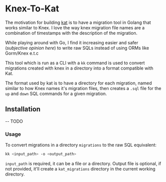 # Knex-To-Kat

The motivation for building [kat](https://github.com/BolajiOlajide/kat) is to have a migration tool in Golang that works similar to Knex. I love the way knex migration file names are a combination of timestamps with the description of the migration.

While playing around with Go, I find it increasing easier and safer (*subjective opinion here*) to write raw SQLs instead of using ORMs like Gorm/Knex e.t.c

This tool which is run as a CLI with a `kk` command is used to convert migrations created with knex in a directory into a format compatible with Kat.

The format used by kat is to have a directory for each migration, named similar to how Knex names it's migration files, then creates a `.sql` file for the `up` and `down` SQL commands for a given migration.

## Installation

-- TODO

### Usage

To convert migrations in a directory `migrations` to the raw SQL equivalent:

```sh
kk <input_path> -o <output_path>
```

`input_path` is required, it can be a file or a directory. Output file is optional, if not provided, it'll create a `kat_migrations` directory in the current working directory.
